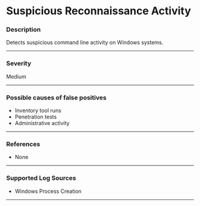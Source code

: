 # Suspicious Reconnaissance Activity
### Description

Detects suspicious command line activity on Windows systems.

-------------------
### Severity

Medium

-------------------
<!---
### Detailed Information

- Why is this alert triggered?
- What are the typical causes that generate this alert? (e.g. port scans, unusual file access activity, etc...)
- Which corroborating information should be looked up?
- Any supporting queries to get more information?
- Any supporting visualizations to get more information?

-------------------
--->
### Possible causes of false positives

- Inventory tool runs
- Penetration tests
- Administrative activity

-------------------
### References

- None

-------------------
### Supported Log Sources

- Windows Process Creation

-------------------
